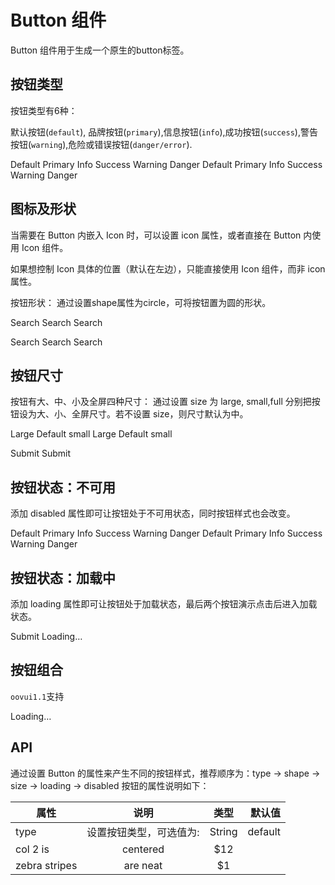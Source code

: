 # Button 组件

Button 组件用于生成一个原生的button标签。

## 按钮类型
按钮类型有6种：

默认按钮(`default`), 品牌按钮(`primary`),信息按钮(`info`),成功按钮(`success`),警告按钮(`warning`),危险或错误按钮(`danger/error`).


<DemoCode title="" description="">
  <OButton>Default</OButton>
  <OButton type="primary">Primary</OButton>
  <OButton type="info">Info</OButton>
  <OButton type="success">Success</OButton>
  <OButton type="warning">Warning</OButton>
  <OButton type="danger">Danger</OButton>
  <highlight-code slot="codeText" lang="vue">
    <OButton>Default</OButton>
    <OButton type="primary">Primary</OButton>
    <OButton type="info">Info</OButton>
    <OButton type="success">Success</OButton>
    <OButton type="warning">Warning</OButton>
    <OButton type="danger">Danger</OButton>
  </highlight-code>
</DemoCode>

## 图标及形状

当需要在 Button 内嵌入 Icon 时，可以设置 icon 属性，或者直接在 Button 内使用 Icon 组件。

如果想控制 Icon 具体的位置（默认在左边），只能直接使用 Icon 组件，而非 icon 属性。

按钮形状：
通过设置shape属性为circle，可将按钮置为圆的形状。

<DemoCode title="" description="">

  <OButton type="primary" icon="search" shape="circle"></OButton>
  <OButton type="primary" shape="rectangle">Search</OButton>
  <OButton type="primary" icon="search">Search</OButton>
  <OButton type="primary">Search <Icon type="search"></Icon></OButton>
  
  <highlight-code slot="codeText" lang="vue">
     <OButton type="primary" icon="search" shape="circle"></OButton>
     <OButton type="primary" shape="rectangle">Search</OButton>
     <OButton type="primary" icon="search">Search</OButton>
     <OButton type="primary">Search <Icon type="search"></Icon></OButton>
  </highlight-code>
</DemoCode>


## 按钮尺寸

按钮有大、中、小及全屏四种尺寸：
通过设置 size 为 large, small,full 分别把按钮设为大、小、全屏尺寸。若不设置 size，则尺寸默认为中。

<DemoCode title="" description="">
  <OButton type="primary" size="large">Large</OButton>
  <OButton type="primary">Default</OButton>
  <OButton type="primary" size="small">small</OButton>
  
  <highlight-code slot="codeText" lang="vue">
    <OButton type="primary" size="large">Large</OButton>
    <OButton type="primary">Default</OButton>
    <OButton type="primary" size="small">small</OButton>
  </highlight-code>
</DemoCode>

<DemoCode title="" description="">
 
  <OButton type="primary" size="full">Submit</OButton>
  <highlight-code slot="codeText" lang="vue">
    <OButton type="primary" size="full">Submit</OButton>
  </highlight-code>
</DemoCode>


## 按钮状态：不可用
添加 disabled 属性即可让按钮处于不可用状态，同时按钮样式也会改变。

<DemoCode title="" description="">
  <OButton disabled>Default</OButton>
  <OButton  type="primary" disabled>Primary</OButton>
  <OButton type="info" disabled>Info</OButton>
  <OButton type="success" disabled>Success</OButton>
  <OButton type="warning" disabled>Warning</OButton>
  <OButton type="danger" disabled>Danger</OButton>
  <highlight-code slot="codeText" lang="vue">
    <OButton disabled>Default</OButton>
    <OButton type="primary" disabled>Primary</OButton>
    <OButton type="info" disabled>Info</OButton>
    <OButton type="success" disabled>Success</OButton>
    <OButton type="warning" disabled>Warning</OButton>
    <OButton type="danger" disabled>Danger</OButton>
  </highlight-code>
</DemoCode>

## 按钮状态：加载中
添加 loading 属性即可让按钮处于加载状态，最后两个按钮演示点击后进入加载状态。

<DemoCode title="" description="">
 
  <OButton type="primary" loading>Submit</OButton>
  <highlight-code slot="codeText" lang="vue">
    <OButton type="primary" loading>Loading…</OButton>
  </highlight-code>
</DemoCode>

## 按钮组合

`oovui1.1`支持

<DemoBlock>
  <OButton type="primary" loading>Loading…</OButton>
</DemoBlock>

## API

通过设置 Button 的属性来产生不同的按钮样式，推荐顺序为：type -> shape -> size -> loading -> disabled
按钮的属性说明如下：

| 属性          | 说明                    | 类型   | 默认值  |
| ------------- | :---------------------: | :----: | ------: |
| type          | 设置按钮类型，可选值为: | String | default |
| col 2 is      | centered                | $12    |
| zebra stripes | are neat                | $1     |




